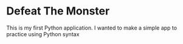 # Defeat The Monster

This is my first Python application. I wanted to make a simple app to practice using Python syntax
